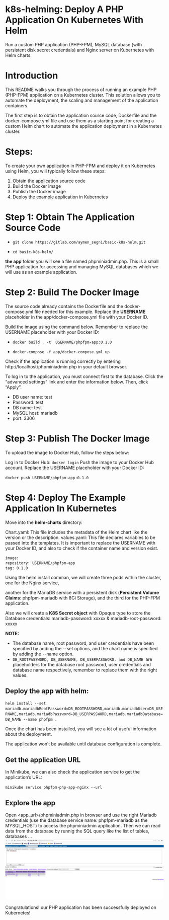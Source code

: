 # k8s-helming: Deploy A PHP Application On Kubernetes With Helm

Run a custom PHP application (PHP-FPM), MySQL database (with persistent disk secret credentials) and Nginx server on Kubernetes with Helm charts.

# Introduction
This README walks you through the process of running an example PHP (PHP-FPM) application on a Kubernetes cluster.
This solution allows you to automate the deployment, the scaling and management of the application containers.

The first step is to obtain the application source code, Dockerfile and the docker-compose.yml file
and use them as a starting point for creating a custom Helm chart to automate the application deployment in a Kubernetes cluster. 

# Steps:
To create your own application in PHP-FPM and deploy it on Kubernetes using Helm, you will typically follow these steps:

1.  Obtain the application source code
2.  Build the Docker image
3.  Publish the Docker image
4.  Deploy the example application in Kubernetes

# Step 1: Obtain The Application Source Code


* `git clone https://gitlab.com/aymen_segni/basic-k8s-helm.git`


* `cd basic-k8s-helm/`

**the app** folder you will see a file named phpminiadmin.php. This is a small PHP application for accessing and managing MySQL databases which we will use as an example application.

# Step 2: Build The Docker Image
The source code already contains the Dockerfile and the docker-compose.yml file needed for this example.
Replace the **USERNAME** placeholder in the app/docker-compose.yml file with your Docker ID.

Build the image using the command below. Remember to replace the USERNAME placeholder with your Docker ID:

* `docker build . -t  USERNAME/phpfpm-app:0.1.0`

* `docker-compose -f app/docker-compose.yml up`

Check if the application is running correctly by entering http://localhost/phpminiadmin.php in your default browser.

To log in to the application, you must connect first to the database. Click the “advanced settings” link and enter the information below. Then, click “Apply”.
*  DB user name: test
*  Password: test
*  DB name: test
*  MySQL host: mariadb
*  port: 3306

# Step 3: Publish The Docker Image

To upload the image to Docker Hub, follow the steps below:

Log in to Docker Hub: `docker login`
Push the image to your Docker Hub account. Replace the USERNAME placeholder with your Docker ID:

`docker push USERNAME/phpfpm-app:0.1.0`

# Step 4: Deploy The Example Application In Kubernetes 

Move into the **helm-charts** directory: 

Chart.yaml: This file includes the metadata of the Helm chart like the version or the description.
values.yaml: This file declares variables to be passed into the templates. It is important to replace the USERNAME with your Docker ID, and also to check if the container name and version exist.

```
image:
repository: USERNAME/phpfpm-app
tag: 0.1.0
```



Using the helm install comman, we will create three pods within the cluster, one for the Nginx service,

another for the MariaDB service with a persistent disk (**Persistent Volume Claims**: phpfpm-mariadb with 8Gi Storage), and the third for the PHP-FPM application.

Also we will create a **K8S Secret object** with Opaque type to store the Database credentials: mariadb-password: xxxxx & mariadb-root-password: xxxxx

**NOTE:**
* The database name, root password, and user credentials have been specified by adding the --set options, and the chart name is specified by adding the --name option.
* `DB_ROOTPASSWORD, DB_USERNAME, DB_USERPASSWORD, and DB_NAME `are placeholders for the database root password, user credentials and database name respectively, remember to replace them with the right values.

## Deploy the app with helm:

`helm install --set mariadb.mariadbRootPassword=DB_ROOTPASSWORD,mariadb.mariadbUser=DB_USERNAME,mariadb.mariadbPassword=DB_USERPASSWORD,mariadb.mariadbDatabase=DB_NAME --name phpfpm .`


Once the chart has been installed, you will see a lot of useful information about the deployment.

The application won’t be available until database configuration is complete. 

## Get the application URL

In Minikube, we can also check the application service to get the application’s URL:

`minikube service phpfpm-php-app-nginx --url`

## Explore the app
Open <app_url>/phpminiadmin.php in browser and use the right Mariadb credentials (use the database service name: phpfpm-mariadb as the MYSQL_HOST) to access the phpminiadmin application.
Then we can read data  from the database by runnig the SQL query  like the list of tables, databases ... 
![alt APP](result.png)


Congratulations! our PHP application has been successfully deployed on Kubernetes!



